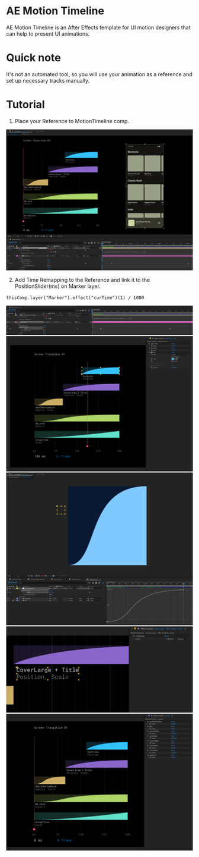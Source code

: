 # AE Motion Timeline

AE Motion Timeline is an After Effects template for UI motion designers that can help to present UI animations.

# Quick note

It's not an automated tool, so you will use your animation as a reference and set up necessary tracks manually.

# Tutorial

1. Place your Reference to MotionTimeline comp. 

<img src="/images/Scr-05.png" alt="Screen Animation Reference" title="Screen Animation Reference">

2. Add Time Remapping to the Reference and link it to the PositionSlider(ms) on Marker layer.

```
thisComp.layer("Marker").effect("curTime")(1) / 1000
```

<img src="/images/Scr-04.png" alt="Link Time Remapping" title="Link Time Remapping">




<img src="/images/Scr-01.png" alt="Selected Layer" title="Selected Layer">

<img src="/images/Scr-02.png" alt="Edit Curve Preview" title="Edit Curve Preview">

<img src="/images/Scr-03.png" alt="Link Text" title="Link Text">






<img src="/images/Scr-06.png" alt="Settings" title="Settings">

